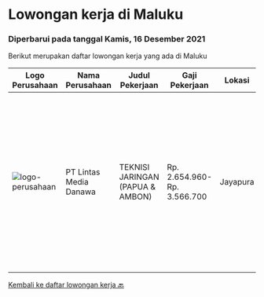
  # Lowongan kerja di Maluku

  ### Diperbarui pada tanggal Kamis, 16 Desember 2021

  Berikut merupakan daftar lowongan kerja yang ada di Maluku

  |Logo Perusahaan | Nama Perusahaan | Judul Pekerjaan | Gaji Pekerjaan | Lokasi | Deskripsi | Tanggal diunggah | Pranala |
  | -------------- | --------------- | --------------- | --------- | --------- | -------------- | ------- | ----------- |
  |![logo-perusahaan](https://image-service-cdn.seek.com.au/4cc5b4edd8a09fb41741a122f57ee79a81b9a89e/ee4dce1061f3f616224767ad58cb2fc751b8d2dc)|PT Lintas Media Danawa|TEKNISI JARINGAN (PAPUA & AMBON)|Rp. 2.654.960-Rp. 3.566.700|Jayapura|Kualifikasi: Usia maksimum saat melamar adalah 26 tahun Lulusan SMK/D3/S1 (Teknik elektro, informatika, ilmu computer) dan sejenisnya Minimal memiliki...|Selasa, 14 Desember 2021|https://www.jobstreet.co.id/id/job/teknisi-jaringan-papua-ambon-3705083?token=0~d4e2b75f-f77e-4ac5-9e66-53b0f9f71099&sectionRank=1&jobId=jobstreet-id-job-3705083|


  [Kembali ke daftar lowongan kerja 🔙](../README.md#daftar-lowongan-kerja)
  